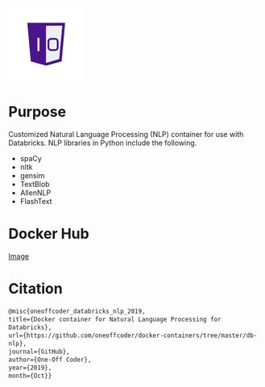 ![One-Off Coder Logo](../logo.png "One-Off Coder")

# Purpose

Customized Natural Language Processing (NLP) container for use with Databricks. NLP libraries in Python include the following.

* spaCy
* nltk
* gensim
* TextBlob
* AllenNLP
* FlashText

# Docker Hub

[Image](https://hub.docker.com/r/oneoffcoder/databricks-nlp)

# Citation

```
@misc{oneoffcoder_databricks_nlp_2019, 
title={Docker container for Natural Language Processing for Databricks}, 
url={https://github.com/oneoffcoder/docker-containers/tree/master/db-nlp}, 
journal={GitHub},
author={One-Off Coder}, 
year={2019}, 
month={Oct}}
```
